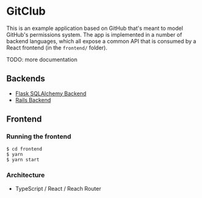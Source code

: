 # GitClub

This is an example application based on GitHub that's meant to model GitHub's
permissions system. The app is implemented in a number of backend languages,
which all expose a common API that is consumed by a React frontend (in the
`frontend/` folder).

TODO: more documentation

## Backends
- [Flask SQLAlchemy Backend](backends/flask-sqlalchemy)
- [Rails Backend](backends/rails)
## Frontend

### Running the frontend

```console
$ cd frontend
$ yarn
$ yarn start
```

### Architecture

- TypeScript / React / Reach Router
